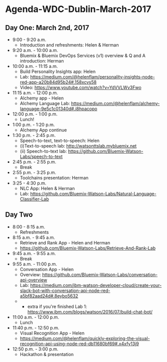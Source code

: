 # Agenda-WDC-Dublin-March-2017

## Day One: March 2nd, 2017

* 9:00 - 9:20 a.m.
  * Introduction and refreshments: Helen & Herman
* 9:20 a.m. -  10:00 a.m.  
  * Bluemix & Bluemix DevOps Services (v1) overview & Q and A  introduction: Herman
* 10:00 a.m. - 11:15 a.m.
  *  Build Personality Insights app: Helen
  *  Lab: https://medium.com/@helenflam/personality-insights-node-red-app-a20b84d95b24#.158xcvs58
  * Video: https://www.youtube.com/watch?v=YdVVLWv3Fwo
* 11:15 a.m. - 12:00 p.m.
  * Alchemy app - Helen
  * Alchemy Language Lab: https://medium.com/@helenflam/alchemy-language-9e5c1c01340d#.i8hpacopo
* 12:00 p.m. - 1:00 p.m.
  * Lunch!
* 1:00 p.m. - 1:20 p.m.
  * Alchemy App continue
* 1:30 p.m. - 2:45 p.m.
  * Speech-to-text, text-to-speech: Helen
  * (i)Text-to-speech lab:	http://watsonttslab.mybluemix.net
  * (ii) Speech-to-text lab: https://github.com/Bluemix-Watson-Labs/speech-to-text
* 2:45 p.m. - 2:55 p.m.
  * Break
* 2:55 p.m. - 3:25 p.m.
  * Toolchains presentation: Herman
* 3:25 - 4:30 p.m.
  * NLC App: Helen & Herman
  * Lab: https://github.com/Bluemix-Watson-Labs/Natural-Language-Classifier-Lab

## Day Two
* 8:00 - 8:15 a.m.
  * Refreshments
* 8:15 a.m. - 9:45 a.m.
  * Retrieve and Rank App - Helen and Herman 
  * https://github.com/Bluemix-Watson-Labs/Retrieve-And-Rank-Lab
* 9:45 a.m. - 9:55 a.m.
  * Break
* 9:55 a.m. - 11:00 p.m.
  * Conversation App - Helen  
  * Overview: https://github.com/Bluemix-Watson-Labs/conversation-api-overview
  * Lab: https://medium.com/ibm-watson-developer-cloud/create-your-slack-bot-with-conversation-api-node-red-a5bf82aad24d#.8eybo5632
  * * extra if you're finished Lab 1: https://www.ibm.com/blogs/watson/2016/07/build-chat-bot/
* 11:00 a.m. - 12:00 p.m.
  * Lunch
* 11:40 p.m. - 12:50 p.m.
  * Visual Recognition App - Helen
  * https://medium.com/@helenflam/quickly-exploring-the-visual-recognition-api-using-node-red-db11680bf69#.x4xfy13j9
* 12:50 p.m.  - 3:00 p.m.
  * Hackathon & presentation
